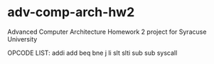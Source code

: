 # adv-comp-arch-hw2
Advanced Computer Architecture Homework 2 project for Syracuse University

OPCODE LIST:
	addi
	add
  beq
	bne
  j
  li
  slt
  slti
  sub
	sub
	syscall
